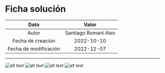 # Ficha solución

| Dato | Valor | 
| :-------------------: | :---------------------: |
| Autor | Santiago Romaní Also |
| Fecha de creación | 2022-10-10 |
| Fecha de modificación | 2022-12-07 |

---

![alt text](https://raw.githubusercontent.com/AleixMT/Problemas-Computadores/master/Soluciones/20/.fotos_enunciado_20/20-1.png)
![alt text](https://raw.githubusercontent.com/AleixMT/Problemas-Computadores/master/Soluciones/20/.fotos_enunciado_20/20-2.png)
![alt text](https://raw.githubusercontent.com/AleixMT/Problemas-Computadores/master/Soluciones/20/.fotos_enunciado_20/20-3.png)
![alt text](https://raw.githubusercontent.com/AleixMT/Problemas-Computadores/master/Soluciones/20/.fotos_enunciado_20/20-4.png)


